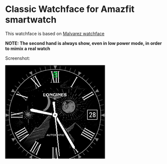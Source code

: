 # Classic Watchface for Amazfit smartwatch

This watchface is based on [Malvarez watchface](https://github.com/manuel-alvarez-alvarez/malvarez-watchface)

**NOTE: The second hand is always show, even in low power mode, in order to mimix a real watch**

Screenshot:

![](https://raw.githubusercontent.com/ngxson/hobby-amazfit-nui-watchface/master/device-2021-07-28-092602.png)
